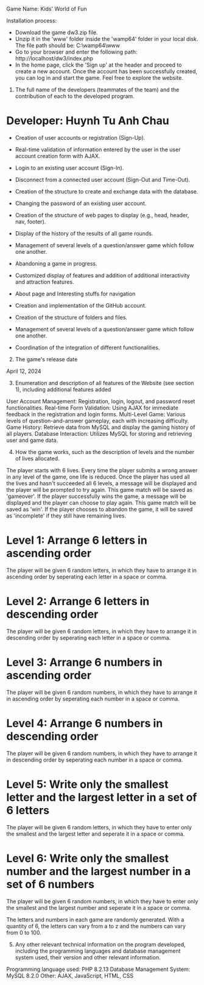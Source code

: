 Game Name: Kids' World of Fun

Installation process:

- Download the game dw3.zip file. 
- Unzip it in the 'www' folder inside the 'wamp64' folder in your local disk. The file path should be:
C:\wamp64\www
- Go to your browser and enter the following path: 
http://localhost/dw3/index.php
- In the home page, click the 'Sign up' at the header and proceed to create a new account. Once the account has been successfully created, you can log in and start the game. Feel free to explore the website.

1. The full name of the developers (teammates of the team) and the contribution of each to the developed program.

# Developer: Huynh Tu Anh Chau
- Creation of user accounts or registration (Sign-Up).
- Real-time validation of information entered by the user in the user account creation form with AJAX.
- Login to an existing user account (Sign-In).
- Disconnect from a connected user account (Sign-Out and Time-Out).

- Creation of the structure to create and exchange data with the database.
- Changing the password of an existing user account.
- Creation of the structure of web pages to display (e.g., head, header, nav, footer).
- Display of the history of the results of all game rounds.

- Management of several levels of a question/answer game which follow one another.
- Abandoning a game in progress.
- Customized display of features and addition of additional interactivity and attraction features.
- About page and Interesting stuffs for navigation

- Creation and implementation of the GitHub account.
- Creation of the structure of folders and files.
- Management of several levels of a question/answer game which follow one another.
- Coordination of the integration of different functionalities.

2. The game's release date

April 12, 2024

3. Enumeration and description of all features of the Website (see section 1), including additional features added

User Account Management: Registration, login, logout, and password reset functionalities.
Real-time Form Validation: Using AJAX for immediate feedback in the registration and login forms.
Multi-Level Game: Various levels of question-and-answer gameplay, each with increasing difficulty.
Game History: Retrieve data from MySQL and display the gaming history of all players.
Database Interaction: Utilizes MySQL for storing and retrieving user and game data.

4. How the game works, such as the description of levels and the number of lives allocated.

The player starts with 6 lives. Every time the player submits a wrong answer in any level of the game, one life is reduced. Once the player has used all the lives and hasn't succeeded all 6 levels, a message will be displayed and the player will be prompted to try again. This game match will be saved as 'gameover'. If the player successfully wins the game, a message will be displayed and the player can choose to play again. This game match will be saved as 'win'. If the player chooses to abandon the game, it will be saved as 'incomplete' if they still have remaining lives.

# Level 1: Arrange 6 letters in ascending order
The player will be given 6 random letters, in which they have to arrange it in ascending order by seperating each letter in a space or comma.

# Level 2: Arrange 6 letters in descending order
The player will be given 6 random letters, in which they have to arrange it in descending order by seperating each letter in a space or comma.

# Level 3: Arrange 6 numbers in ascending order
The player will be given 6 random numbers, in which they have to arrange it in ascending order by seperating each number in a space or comma.

# Level 4: Arrange 6 numbers in descending order
The player will be given 6 random numbers, in which they have to arrange it in descending order by seperating each number in a space or comma.

# Level 5: Write only the smallest letter and the largest letter in a set of 6 letters
The player will be given 6 random letters, in which they have to enter only the smallest and the largest letter and seperate it in a space or comma.

# Level 6: Write only the smallest number and the largest number in a set of 6 numbers
The player will be given 6 random numbers, in which they have to enter only the smallest and the largest number and seperate it in a space or comma.

The letters and numbers in each game are randomly generated. With a quantity of 6, the letters can vary from a to z and the numbers can vary from 0 to 100.

5. Any other relevant technical information on the program developed, including the programming languages and database management system used, their version and other relevant information.

Programming language used: PHP 8.2.13
Database Management System: MySQL 8.2.0
Other: AJAX, JavaScript, HTML, CSS
